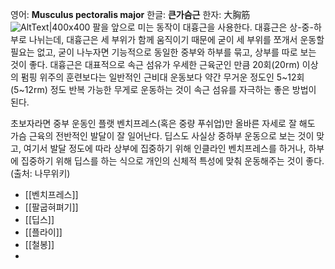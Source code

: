영어: **Musculus pectoralis major**
한글: **큰가슴근**
한자: 大胸筋
![AltText|400x400](https://i.namu.wiki/i/Kie_Hnu9eJulXWMriVX7WqxEX1CgO1HYZtPOX82JMoXctAmN4yK85Q-SOamBMWvOU8k9bHZ8V1Q5J00u6S-zLy_21pPqbGT37uB4i7lf5x3MkBIJwKp3zjtS6lhgDkTAkPgkxycEQyn943n0RdGGig.webp)
팔을 앞으로 미는 동작이 대흉근을 사용한다. 대흉근은 상-중-하부로 나뉘는데, 대흉근은 세 부위가 함께 움직이기 때문에 굳이 세 부위를 쪼개서 운동할 필요는 없고, 굳이 나누자면 기능적으로 동일한 중부와 하부를 묶고, 상부를 따로 보는 것이 좋다. 대흉근은 대표적으로 속근 섬유가 우세한 근육군인 만큼 20회(20rm) 이상의 펌핑 위주의 훈련보다는 일반적인 근비대 운동보다 약간 무거운 정도인 5~12회(5~12rm) 정도 반복 가능한 무게로 운동하는 것이 속근 섬유를 자극하는 좋은 방법이 된다.  
  
초보자라면 중부 운동인 플랫 벤치프레스(혹은 중량 푸쉬업)만 올바른 자세로 잘 해도 가슴 근육의 전반적인 발달이 잘 일어난다. 딥스도 사실상 중하부 운동으로 보는 것이 맞고, 여기서 발달 정도에 따라 상부에 집중하기 위해 인클라인 벤치프레스를 하거나, 하부에 집중하기 위해 딥스를 하는 식으로 개인의 신체적 특성에 맞춰 운동해주는 것이 좋다.
(출처: 나무위키)
 - [[벤치프레스]]
 - [[팔굽혀펴기]]
 - [[딥스]]
 - [[플라이]]
 - [[철봉]]
 - 